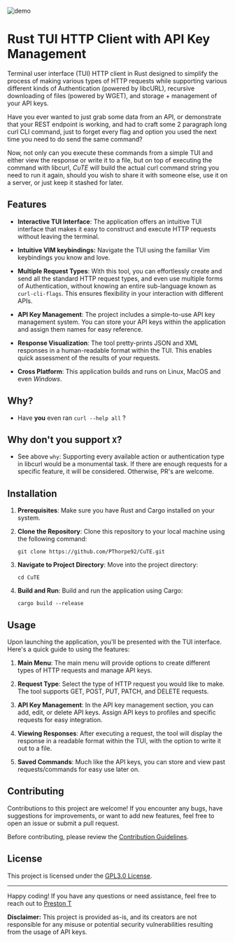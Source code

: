 ![demo](https://github.com/PThorpe92/curl-tui-rs/assets/121899304/e50b009d-e766-48c8-9c6b-c1bbe07d00d2)



# Rust TUI HTTP Client with API Key Management


Terminal user interface (TUI) HTTP client in Rust designed to simplify the process of making various types of HTTP requests while supporting various different kinds of Authentication (powered by libcURL), recursive downloading of files (powered by WGET), and storage + management of your API keys.

Have you ever wanted to just grab some data from an API, or demonstrate that your REST endpoint is working, and had to craft some 2 paragraph long curl CLI command, just to forget every flag and option you used the next time you need to do send the same command? 

Now, not only can you execute these commands from a simple TUI and either view the response or write it to a file, but on top of executing the command with libcurl, _CuTE_ will build the actual curl command string you need to run it again, should you wish to share it with someone else, use it on a server, or just keep it stashed for later.

## Features

- **Interactive TUI Interface**: The application offers an intuitive TUI interface that makes it easy to construct and execute HTTP requests without leaving the terminal.

- **Intuitive VIM keybindings:**  Navigate the TUI using the familiar Vim keybindings you know and love.

- **Multiple Request Types**: With this tool, you can effortlessly create and send all the standard HTTP request types, and even use multiple forms of Authentication, without knowing an entire sub-language known as `curl-cli-flags`. This ensures flexibility in your interaction with different APIs.

- **API Key Management**: The project includes a simple-to-use API key management system. You can store your API keys within the application and assign them names for easy reference.

- **Response Visualization**: The tool pretty-prints JSON and XML responses in a human-readable format within the TUI. This enables quick assessment of the results of your requests.

- **Cross Platform**: This application builds and runs on Linux, MacOS and even _Windows_.


## Why?

- Have __you__ even ran `curl --help all` ?

## Why don't you support `X`?

- See above `why`: Supporting every available action or authentication type in libcurl would be a monumental task. If there are enough requests for a specific feature, it will be considered. Otherwise, PR's are welcome.


## Installation

1. **Prerequisites**: Make sure you have Rust and Cargo installed on your system.

2. **Clone the Repository**: Clone this repository to your local machine using the following command:
   ```
   git clone https://github.com/PThorpe92/CuTE.git
   ```

3. **Navigate to Project Directory**: Move into the project directory:
   ```
   cd CuTE
   ```

4. **Build and Run**: Build and run the application using Cargo:
   ```
   cargo build --release 
   ```

## Usage

Upon launching the application, you'll be presented with the TUI interface. Here's a quick guide to using the features:

1. **Main Menu**: The main menu will provide options to create different types of HTTP requests and manage API keys.

2. **Request Type**: Select the type of HTTP request you would like to make. The tool supports GET, POST, PUT, PATCH, and DELETE requests.

3. **API Key Management**: In the API key management section, you can add, edit, or delete API keys. Assign API keys to profiles and specific requests for easy integration.

4. **Viewing Responses**: After executing a request, the tool will display the response in a readable format within the TUI, with the option to write it out to a file.

5. **Saved Commands**: Much like the API keys, you can store and view past requests/commands for easy use later on.

## Contributing

Contributions to this project are welcome! If you encounter any bugs, have suggestions for improvements, or want to add new features, feel free to open an issue or submit a pull request.

Before contributing, please review the [Contribution Guidelines](CONTRIBUTING.md).

## License

This project is licensed under the [GPL3.0 License](LICENSE).

---

Happy coding! If you have any questions or need assistance, feel free to reach out to [Preston T](https://github.com/PThorpe92)

**Disclaimer:** This project is provided as-is, and its creators are not responsible for any misuse or potential security vulnerabilities resulting from the usage of API keys.
